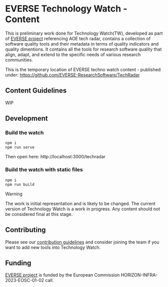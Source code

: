 
# EVERSE Technology Watch - Content

This is preliminary work done for Technology Watch(TW), developed as part of [EVERSE project](https://everse.software/) referencing AOE tech radar, contains a collection of software quality tools and their metadata in terms of quality indicators and quality dimentions. It contains all the tools for research software quality that align, adapt, and extend to the specific needs of various research communities.

This is the temporary location of EVERSE techno watch content - published under: https://github.com/EVERSE-ResearchSoftware/TechRadar

## Content Guidelines
WIP

## Development

### Build the watch
```
npm i
npm run serve
```

Then open here: http://localhost:3000/techradar

### Build the watch with static files
```
npm i
npm run build
```


> [!WARNING]
> The work is initial representation and is likely to be changed.
> The current version of Technology Watch is a work in progress. 
> Any content should not be considered final at this stage.

## Contributing
Please see our [contribution guidelines](CONTRIBUTING.md) and consider joining the team if you want to add new tools into Technology Watch.

## Funding
[EVERSE project](https://everse.software/) is funded by the European Commission HORIZON-INFRA-2023-EOSC-01-02 call. 
